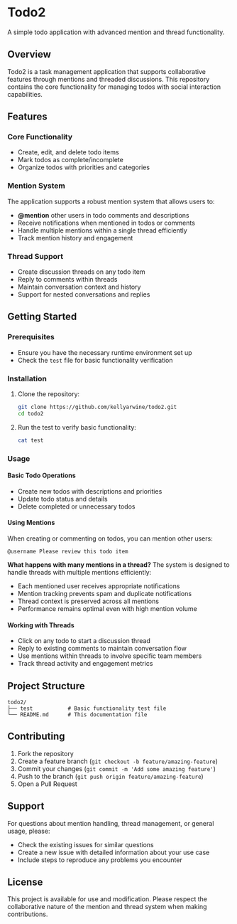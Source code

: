 # Todo2

A simple todo application with advanced mention and thread functionality.

## Overview

Todo2 is a task management application that supports collaborative features through mentions and threaded discussions. This repository contains the core functionality for managing todos with social interaction capabilities.

## Features

### Core Functionality
- Create, edit, and delete todo items
- Mark todos as complete/incomplete
- Organize todos with priorities and categories

### Mention System
The application supports a robust mention system that allows users to:
- **@mention** other users in todo comments and descriptions
- Receive notifications when mentioned in todos or comments
- Handle multiple mentions within a single thread efficiently
- Track mention history and engagement

### Thread Support
- Create discussion threads on any todo item
- Reply to comments within threads
- Maintain conversation context and history
- Support for nested conversations and replies

## Getting Started

### Prerequisites
- Ensure you have the necessary runtime environment set up
- Check the `test` file for basic functionality verification

### Installation
1. Clone the repository:
   ```bash
   git clone https://github.com/kellyarwine/todo2.git
   cd todo2
   ```

2. Run the test to verify basic functionality:
   ```bash
   cat test
   ```

### Usage

#### Basic Todo Operations
- Create new todos with descriptions and priorities
- Update todo status and details
- Delete completed or unnecessary todos

#### Using Mentions
When creating or commenting on todos, you can mention other users:
```
@username Please review this todo item
```

**What happens with many mentions in a thread?**
The system is designed to handle threads with multiple mentions efficiently:
- Each mentioned user receives appropriate notifications
- Mention tracking prevents spam and duplicate notifications
- Thread context is preserved across all mentions
- Performance remains optimal even with high mention volume

#### Working with Threads
- Click on any todo to start a discussion thread
- Reply to existing comments to maintain conversation flow
- Use mentions within threads to involve specific team members
- Track thread activity and engagement metrics

## Project Structure

```
todo2/
├── test           # Basic functionality test file
└── README.md      # This documentation file
```

## Contributing

1. Fork the repository
2. Create a feature branch (`git checkout -b feature/amazing-feature`)
3. Commit your changes (`git commit -m 'Add some amazing feature'`)
4. Push to the branch (`git push origin feature/amazing-feature`)
5. Open a Pull Request

## Support

For questions about mention handling, thread management, or general usage, please:
- Check the existing issues for similar questions
- Create a new issue with detailed information about your use case
- Include steps to reproduce any problems you encounter

## License

This project is available for use and modification. Please respect the collaborative nature of the mention and thread system when making contributions.